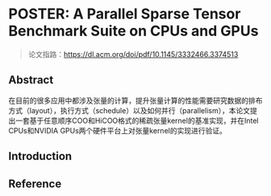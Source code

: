 # POSTER: A Parallel Sparse Tensor Benchmark Suite on CPUs and GPUs

> 论文指路：https://dl.acm.org/doi/pdf/10.1145/3332466.3374513

## Abstract

在目前的很多应用中都涉及张量的计算，提升张量计算的性能需要研究数据的排布方式（layout），执行方式（schedule）以及如何并行（parallelism），本论文提出一套基于任意顺序COO和HiCOO格式的稀疏张量kernel的基准实现，并在Intel CPUs和NVIDIA GPUs两个硬件平台上对张量kernel的实现进行验证。

## Introduction



## Reference



